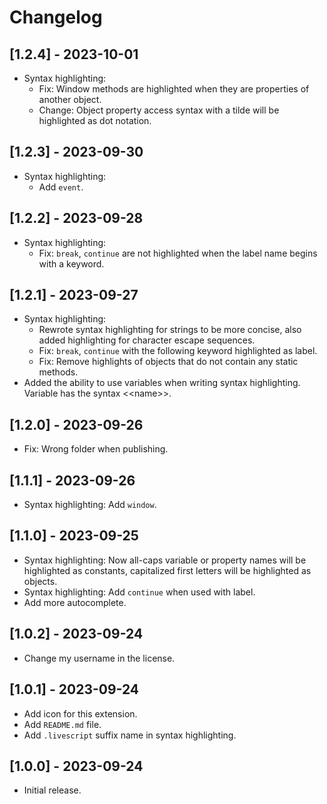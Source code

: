 # Changelog

## [1.2.4] - 2023-10-01

- Syntax highlighting:
  + Fix: Window methods are highlighted when they are properties of another object.
  + Change: Object property access syntax with a tilde will be highlighted as dot notation.

## [1.2.3] - 2023-09-30

- Syntax highlighting:
  + Add `event`.

## [1.2.2] - 2023-09-28

- Syntax highlighting:
  + Fix: `break`, `continue` are not highlighted when the label name begins with a keyword.

## [1.2.1] - 2023-09-27

- Syntax highlighting:
  + Rewrote syntax highlighting for strings to be more concise, also added highlighting for character escape sequences.
  + Fix: `break`, `continue` with the following keyword highlighted as label.
  + Fix: Remove highlights of objects that do not contain any static methods.
- Added the ability to use variables when writing syntax highlighting. Variable has the syntax &lt;&lt;name&gt;&gt;.

## [1.2.0] - 2023-09-26

- Fix: Wrong folder when publishing.

## [1.1.1] - 2023-09-26

- Syntax highlighting: Add `window`.

## [1.1.0] - 2023-09-25

- Syntax highlighting: Now all-caps variable or property names will be highlighted as constants, capitalized first letters will be highlighted as objects.
- Syntax highlighting: Add `continue` when used with label.
- Add more autocomplete.

## [1.0.2] - 2023-09-24

- Change my username in the license.

## [1.0.1] - 2023-09-24

- Add icon for this extension.
- Add `README.md` file.
- Add `.livescript` suffix name in syntax highlighting.

## [1.0.0] - 2023-09-24

- Initial release.
